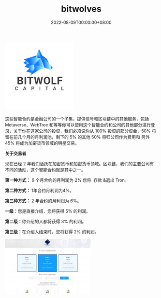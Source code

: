 ﻿---
title: "bitwolves"
description: "该智能合约是该公司目前正在为 Tron 和其他领域制作的智能合约之一。"
date: 2022-08-09T00:00:00+08:00
lastmod: 2022-08-09T00:00:00+08:00
draft: false
authors: ["crazyxuanshao"]
featuredImage: "bitwolves.png"
tags: ["High risk","bitwolves"]
categories: ["nfts"]
nfts: ["High risk"]
blockchain: "TRON"
website: "https://bitwolves.company/?utm_source=DappRadar&utm_medium=deeplink&utm_campaign=visit-website"
twitter: ""
discord: ""
telegram: ""
github: ""
youtube: ""
twitch: ""
facebook: ""
instagram: ""
reddit: ""
medium: ""
steam: ""
gitbook: ""
googleplay: ""
appstore: ""
status: "Live"
weight: 
lightgallery: true
toc: true
pinned: false
recommend: false
recommend1: false
---

![ndisn](ndisn.png)

<p>这些智能合约是金融公司的一个子集，提供信号和区块链中的其他服务，包括 Metaverse、WebTree 和等等你可以使用这个智能合约和公司的其他部分进行登录，关于你在这家公司的投资，我们必须说你从 100% 投资的部分资金，50% 将留在前几个月的月利润池，剩下的 5% 的其他 50% 将归公司作为费用和&nbsp;另外 45% 将成为加密货币领域的明星交易。</p>
<p><strong>关于交易者</strong></p>
<p>现在已经 2 年我们活跃在加密货币和加密货币领域。区块链，我们的主要公司有不同的活动，这个智能合约就是其中之一。</p>
<p><strong>第一种方式：</strong> 6 个月合约的月利润为 2% 您将 &nbsp;存款 &amp;退出 Tron。</p>
<p><strong>第二种方式：&nbsp;</strong>1年合约月利润为4%。</p>
<p><strong>第三种方式：&nbsp;</strong>2 年合约的月利润为 6%。</p>
<p><strong>一级：</strong>您是直接介绍，您将获得 5% 的利润。</p>
<p><strong>第二级：</strong>你介绍的人都将获得 3% 的利润。</p>
<p><strong>第三级：</strong>在介绍人结束时，您将获得 2% 的利润。</p>

![dsin](dsin.png)
